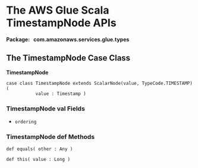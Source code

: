 # The AWS Glue Scala TimestampNode APIs<a name="glue-etl-scala-apis-glue-types-timestampnode"></a>

**Package:   com\.amazonaws\.services\.glue\.types**

## The TimestampNode Case Class<a name="glue-etl-scala-apis-glue-types-timestampnode-case-class"></a>

 **TimestampNode**

```
case class TimestampNode extends ScalarNode(value, TypeCode.TIMESTAMP)  (
           value : Timestamp )
```

### TimestampNode val Fields<a name="glue-etl-scala-apis-glue-types-timestampnode-case-class-vals"></a>
+ `ordering`

### TimestampNode def Methods<a name="glue-etl-scala-apis-glue-types-timestampnode-case-class-defs"></a>

```
def equals( other : Any )
```

```
def this( value : Long )
```